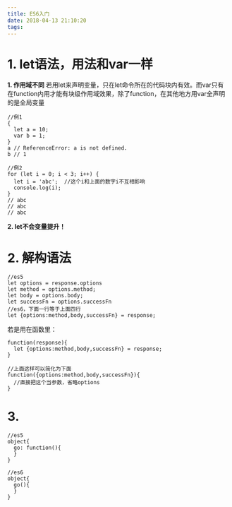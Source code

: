 ```yaml
---
title: ES6入门
date: 2018-04-13 21:10:20
tags:
---
```

# 1. let语法，用法和var一样
**1. 作用域不同**
若用let来声明变量，只在let命令所在的代码块内有效。而var只有在function内用才能有块级作用域效果，除了function，在其他地方用var全声明的是全局变量
```
//例1
{
  let a = 10;
  var b = 1;
}
a // ReferenceError: a is not defined.
b // 1

//例2
for (let i = 0; i < 3; i++) {
  let i = 'abc';  //这个i和上面的数字i不互相影响
  console.log(i);
}
// abc
// abc
// abc
```
**2. let不会变量提升！**

# 2. 解构语法
```
//es5
let options = response.options
let method = options.method;
let body = options.body;
let successFn = options.successFn 
//es6，下面一行等于上面四行
let {options:method,body,successFn} = response; 
```
若是用在函数里：
```
function(response){
  let {options:method,body,successFn} = response;
}

//上面这样可以简化为下面
function({options:method,body,successFn}){
  //直接把这个当参数，省略options
}
```

# 3. 
```
//es5 
object{
  go: function(){
  }
}

//es6
object{
  go(){
  }
}
```